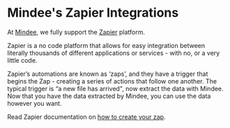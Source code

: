 # Mindee's Zapier Integrations

At [Mindee](https://mindee.com), we fully support the [Zapier](https://zapier.com) platform.

Zapier is a no code platform that allows for easy integration between literally thousands of different applications or services - with no, or a very little code.

Zapier’s automations are known as ‘zaps’, and they have a trigger that begins the Zap - creating a series of actions that follow one another.
The typical trigger is “a new file has arrived", now extract the data with Mindee.
Now that you have the data extracted by Mindee, you can use the data however you want.

Read Zapier documentation on [how to create your zap](https://zapier.com/help/create/basics/create-zaps).
